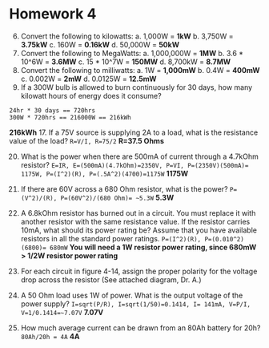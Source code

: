 # Homework 4

6. Convert the following to kilowatts:
a. 1,000W = **1kW**
b. 3,750W = **3.75kW**
c. 160W = **0.16kW**
d. 50,000W = **50kW**
7. Convert the following to MegaWatts:
a. 1,000,000W = **1MW**
b. 3.6 \* 10^6W = **3.6MW**
c. 15 \* 10^7W = **150MW**
d. 8,700kW = **8.7MW**
8. Convert the following to milliwatts:
a. 1W = **1,000mW**
b. 0.4W = **400mW**
c. 0.002W = **2mW**
d. 0.0125W = **12.5mW**
12. If a 300W bulb is allowed to burn continuously for 30 days, how many kilowatt hours of energy does it consume?
```
24hr * 30 days == 720hrs
300W * 720hrs == 216000W == 216kWh
```
**216kWh**
17. If a 75V source is supplying 2A to a load, what is the resistance value of the load? `R=V/I, R=75/2` **R=37.5 Ohms**

20. What is the power when there are 500mA of current through a 4.7kOhm resistor? `E=IR, E=(500mA)(4.7kOhm)=2350V, P=VI, P=(2350V)(500mA)= 1175W, P=(I^2)(R), P=(.5A^2)(4700)=1175W` **1175W**

22. If there are 60V across a 680 Ohm resistor, what is the power? `P=(V^2)/(R), P=(60V^2)/(680 Ohm)= ~5.3W` **5.3W**

28. A 6.8kOhm resistor has burned out in a circuit. You must replace it with another resistor with the same resistance value. If the resistor carries 10mA, what should its power rating be? Assume that you have available resistors in all the standard power ratings. `P=(I^2)(R), P=(0.010^2)(6800)= 680mW` **You will need a 1W resistor power rating, since 680mW > 1/2W resistor power rating**

30. For each circuit in figure 4-14, assign the proper polarity for the voltage drop across the resistor (See attached diagram, Dr. A.)

31. A 50 Ohm load uses 1W of power. What is the output voltage of the power supply? `I=sqrt(P/R), I=sqrt(1/50)=0.1414, I= 141mA, V=P/I, V=1/0.1414=~7.07V` **7.07V**

35. How much average current can be drawn from an 80Ah battery for 20h? `80Ah/20h = 4A` **4A**
